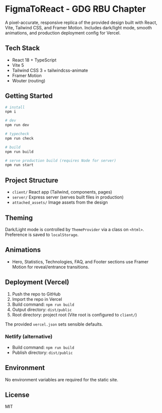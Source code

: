 # FigmaToReact - GDG RBU Chapter

A pixel-accurate, responsive replica of the provided design built with React, Vite, Tailwind CSS, and Framer Motion. Includes dark/light mode, smooth animations, and production deployment config for Vercel.

## Tech Stack
- React 18 + TypeScript
- Vite 5
- Tailwind CSS 3 + tailwindcss-animate
- Framer Motion
- Wouter (routing)

## Getting Started
```bash
# install
npm i

# dev
npm run dev

# typecheck
npm run check

# build
npm run build

# serve production build (requires Node for server)
npm run start
```

## Project Structure
- `client/` React app (Tailwind, components, pages)
- `server/` Express server (serves built files in production)
- `attached_assets/` Image assets from the design

## Theming
Dark/Light mode is controlled by `ThemeProvider` via a class on `<html>`. Preference is saved to `localStorage`.

## Animations
- Hero, Statistics, Technologies, FAQ, and Footer sections use Framer Motion for reveal/entrance transitions.

## Deployment (Vercel)
1. Push the repo to GitHub
2. Import the repo in Vercel
3. Build command: `npm run build`
4. Output directory: `dist/public`
5. Root directory: project root (Vite root is configured to `client/`)

The provided `vercel.json` sets sensible defaults.

### Netlify (alternative)
- Build command: `npm run build`
- Publish directory: `dist/public`

## Environment
No environment variables are required for the static site.

## License
MIT
